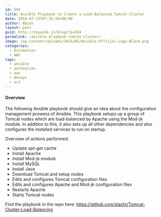 ```yaml
---
id: 594
title: Ansible Playbook to Create a Load-Balanced Tomcat Cluster
date: 2016-07-13T07:35:26+00:00
author: Akash
layout: post
guid: http://skywide.in/blog/?p=594
permalink: /ansible-playbook-tomcat-cluster/
image: /wp-content/uploads/2016/05/Ansible-Official-Logo-Black.png
categories:
  - Automation
  - AWS
tags:
  - ansible
  - automation
  - aws
  - devops
  - ec2
---
```

#### Overview

The following Ansible playbook should give an idea about the configuration management prowess of Ansible. This playbook setups up a group of Tomcat nodes which are load-balanced by Apache using the Mod-jk module. In addition to this, it also sets up all other dependencies and also configures the installed services to run on startup.

Overview of actions performed:

  * Update apt-get cache
  * Install Apache
  * Install Mod-jk module
  * Install MySQL
  * Install Java
  * Download Tomcat and setup nodes
  * Edits and configures Tomcat configuration files
  * Edits and configures Apache and Mod-jk configuration files
  * Restarts Apache
  * Starts Tomcat nodes

Find the playbook in the repo here: https://github.com/slashr/Tomcat-Cluster-Load-Balancing
